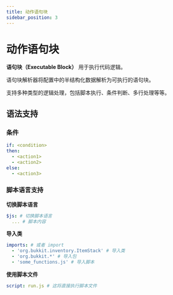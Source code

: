 ```yaml
---
title: 动作语句块
sidebar_position: 3
---
```


# 动作语句块

**语句块（Executable Block）** 用于执行代码逻辑。

语句块解析器将配置中的半结构化数据解析为可执行的语句块。

支持多种类型的逻辑处理，包括脚本执行、条件判断、多行处理等等。

## 语法支持

### 条件

```YAML
if: <condition>
then:
  - <action1>
  - <action2>
else:
  - <action3>
```

### 脚本语言支持

**切换脚本语言**
```YAML
$js: # 切换脚本语言
  ... # 脚本内容
```

**导入类**
```YAML
imports: # 或者 import
  - 'org.bukkit.inventory.ItemStack' # 导入类
  - 'org.bukkit.*' # 导入包
  - 'some_functions.js' # 导入脚本
```

**使用脚本文件**
```YAML
script: run.js # 这将直接执行脚本文件
```